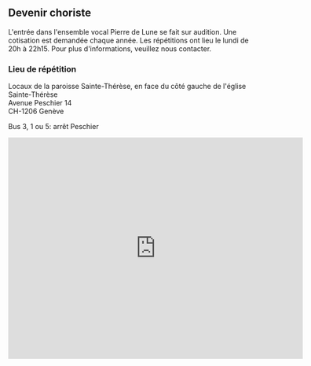 ## Devenir choriste ##

L'entrée dans l'ensemble vocal Pierre de Lune se fait sur audition. Une cotisation est demandée chaque année. Les répétitions ont lieu le lundi de 20h à 22h15. Pour plus d'informations, veuillez nous contacter.

### Lieu de répétition ###

Locaux de la paroisse Sainte-Thérèse, en face du côté gauche de l'église Sainte-Thérèse  
Avenue Peschier 14  
CH-1206 Genève

Bus 3, 1 ou 5: arrêt Peschier

<iframe src="https://www.google.com/maps/embed?pb=!1m18!1m12!1m3!1d1380.9588797412193!2d6.1551656623776765!3d46.19219520816692!2m3!1f0!2f0!3f0!3m2!1i1024!2i768!4f13.1!3m3!1m2!1s0x478c7acbe2a337e5%3A0xcadd308e100a0146!2sAvenue+Peschier+14%2C+1206+Gen%C3%A8ve%2C+Switzerland!5e0!3m2!1sen!2suk!4v1460727684161" width="600" height="450" frameborder="0" style="border:0" allowfullscreen="1"></iframe>
